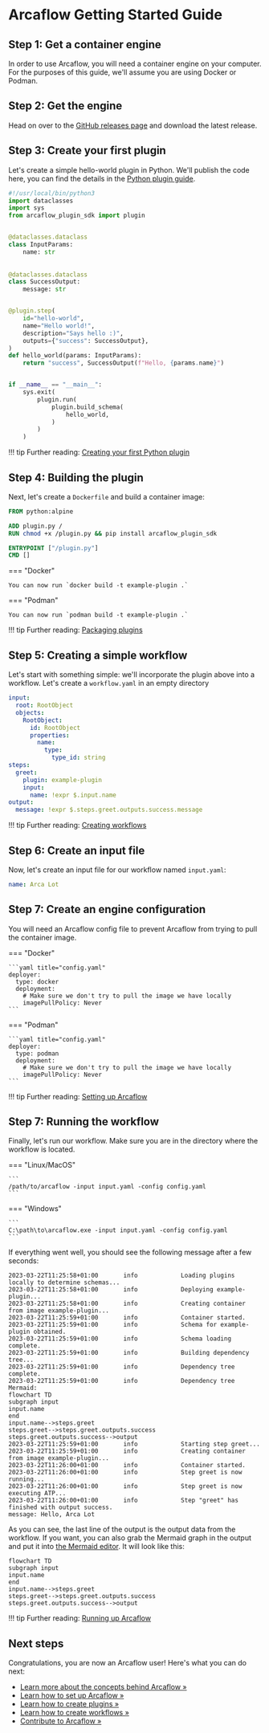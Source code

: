 # Arcaflow Getting Started Guide

## Step 1: Get a container engine

In order to use Arcaflow, you will need a container engine on your computer. For the purposes of this guide, we'll assume you are using Docker or Podman.

## Step 2: Get the engine

Head on over to the [GitHub releases page](https://github.com/arcalot/arcaflow-engine/releases) and download the latest release.

## Step 3: Create your first plugin

Let's create a simple hello-world plugin in Python. We'll publish the code here, you can find the details in the [Python plugin guide](plugins/python/first.md).

```python title="plugin.py"
#!/usr/local/bin/python3
import dataclasses
import sys
from arcaflow_plugin_sdk import plugin


@dataclasses.dataclass
class InputParams:
    name: str
    
    
@dataclasses.dataclass
class SuccessOutput:
    message: str


@plugin.step(
    id="hello-world",
    name="Hello world!",
    description="Says hello :)",
    outputs={"success": SuccessOutput},
)
def hello_world(params: InputParams):
    return "success", SuccessOutput(f"Hello, {params.name}")


if __name__ == "__main__":
    sys.exit(
        plugin.run(
            plugin.build_schema(
                hello_world,
            )
        )
    )
```

!!! tip
    Further reading: [Creating your first Python plugin](plugins/python/first.md)

## Step 4: Building the plugin

Next, let's create a `Dockerfile` and build a container image:

```Dockerfile title="Dockerfile"
FROM python:alpine

ADD plugin.py /
RUN chmod +x /plugin.py && pip install arcaflow_plugin_sdk

ENTRYPOINT ["/plugin.py"]
CMD []
```

=== "Docker"
    
    You can now run `docker build -t example-plugin .`

=== "Podman"
    
    You can now run `podman build -t example-plugin .`

!!! tip
    Further reading: [Packaging plugins](plugins/packaging.md)

## Step 5: Creating a simple workflow

Let's start with something simple: we'll incorporate the plugin above into a workflow. Let's create a `workflow.yaml` in an empty directory

```yaml
input:
  root: RootObject
  objects:
    RootObject:
      id: RootObject
      properties:
        name:
          type:
            type_id: string
steps:
  greet:
    plugin: example-plugin
    input:
      name: !expr $.input.name
output:
  message: !expr $.steps.greet.outputs.success.message
```

!!! tip
    Further reading: [Creating workflows](workflows/index.md)

## Step 6: Create an input file

Now, let's create an input file for our workflow named `input.yaml`:

```yaml
name: Arca Lot
```

## Step 7: Create an engine configuration

You will need an Arcaflow config file to prevent Arcaflow from trying to pull the container image.

=== "Docker"

    ```yaml title="config.yaml"
    deployer:
      type: docker
      deployment:
        # Make sure we don't try to pull the image we have locally
        imagePullPolicy: Never
    ```

=== "Podman"
    
    ```yaml title="config.yaml"
    deployer:
      type: podman
      deployment:
        # Make sure we don't try to pull the image we have locally
        imagePullPolicy: Never
    ```

!!! tip
    Further reading: [Setting up Arcaflow](running/setup.md)

## Step 7: Running the workflow

Finally, let's run our workflow. Make sure you are in the directory where the workflow is located.

=== "Linux/MacOS"

    ```
    /path/to/arcaflow -input input.yaml -config config.yaml
    ```

=== "Windows"

    ```
    C:\path\to\arcaflow.exe -input input.yaml -config config.yaml
    ```

If everything went well, you should see the following message after a few seconds:

```
2023-03-22T11:25:58+01:00       info            Loading plugins locally to determine schemas...
2023-03-22T11:25:58+01:00       info            Deploying example-plugin...
2023-03-22T11:25:58+01:00       info            Creating container from image example-plugin...
2023-03-22T11:25:59+01:00       info            Container started.
2023-03-22T11:25:59+01:00       info            Schema for example-plugin obtained.
2023-03-22T11:25:59+01:00       info            Schema loading complete.
2023-03-22T11:25:59+01:00       info            Building dependency tree...
2023-03-22T11:25:59+01:00       info            Dependency tree complete.
2023-03-22T11:25:59+01:00       info            Dependency tree Mermaid:
flowchart TD
subgraph input
input.name
end
input.name-->steps.greet
steps.greet-->steps.greet.outputs.success
steps.greet.outputs.success-->output
2023-03-22T11:25:59+01:00       info            Starting step greet...
2023-03-22T11:25:59+01:00       info            Creating container from image example-plugin...
2023-03-22T11:26:00+01:00       info            Container started.
2023-03-22T11:26:00+01:00       info            Step greet is now running...
2023-03-22T11:26:00+01:00       info            Step greet is now executing ATP...
2023-03-22T11:26:00+01:00       info            Step "greet" has finished with output success.
message: Hello, Arca Lot
```

As you can see, the last line of the output is the output data from the workflow. If you want, you can also grab the Mermaid graph in the output and put it into [the Mermaid editor](https://mermaid.live/edit#pako:eNpdjz0OwjAMha8SeaY5QAem3gDGLCZxf6TGiRJHCFW9OxYwtEy2v_ee9LyBT4Ggh3FNTz9jEXMfHNf2mArm2Sycmzj-DMsYyTFxOIKuu1ahXO1UiNR6OM6STU00VG1t3lOtJ-u_qNEvgQtEKhGXoCU3x8Y4kJm0CPS6BhqxreLA8a5WbJJuL_bQj7hWukDLAYWGBfWd-KP7Gz-1Wos). It will look like this:

```mermaid
flowchart TD
subgraph input
input.name
end
input.name-->steps.greet
steps.greet-->steps.greet.outputs.success
steps.greet.outputs.success-->output
```

!!! tip
    Further reading: [Running up Arcaflow](running/running.md)

## Next steps

Congratulations, you are now an Arcaflow user! Here's what you can do next:

- [Learn more about the concepts behind Arcaflow &raquo;](concepts/index.md)
- [Learn how to set up Arcaflow &raquo;](running/index.md)
- [Learn how to create plugins &raquo;](plugins/index.md)
- [Learn how to create workflows &raquo;](workflows/index.md)
- [Contribute to Arcaflow &raquo;](contributing/index.md)